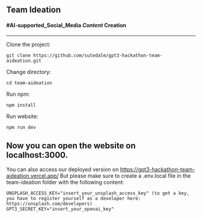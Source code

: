 ## Team Ideation
#### #AI-supported_Social_Media _Content_ Creation

---

Clone the project:
```
git clone https://github.com/sutedalm/gpt3-hackathon-team-aideation.git
```

Change directory:
```
cd team-aideation
```

Run npm:
```
npm install
```

Run website:
```
npm run dev
```

Now you can open the website on localhost:3000.
---

You can also access our deployed version on https://gpt3-hackathon-team-aideation.vercel.app/
But please make sure to create a .env.local file in the team-ideation folder with the following content:
```
UNSPLASH_ACCESS_KEY="insert_your_unsplash_access_key" (to get a key, you have to register yourself as a developer here: https://unsplash.com/developers)
GPT3_SECRET_KEY="insert_your_openai_key"

```

